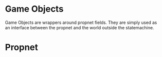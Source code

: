 # Game Objects
Game Objects are wrappers around propnet fields.  They are simply used as an interface between the propnet and the world outside the statemachine.

# Propnet

